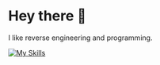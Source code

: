 # Hey there 👋

I like reverse engineering and programming. 

[![My Skills](https://skillicons.dev/icons?i=python,php,lua,cpp,html,css)](https://skillicons.dev)
